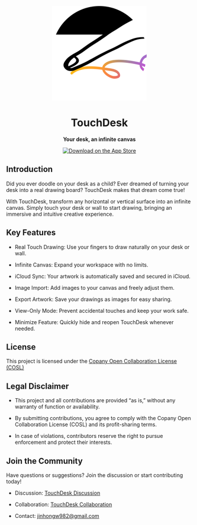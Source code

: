 <div align="center">
<picture>
  <source media="(max-width: 520px)" srcset="https://github.com/jinhongw/TouchDesk/blob/main/DeskDraw/Assets.xcassets/TouchDesk%20App%20Icon.imageset/TouchDesk%20App%20Icon2%20-%201024%20x%201024%20pt.png?raw=true" width="128">
  <img src="https://github.com/jinhongw/TouchDesk/blob/main/DeskDraw/Assets.xcassets/TouchDesk%20App%20Icon.imageset/TouchDesk%20App%20Icon2%20-%201024%20x%201024%20pt.png?raw=true" width="256">
</picture>
</div>
<h1 align="center">TouchDesk</h1>

<p align="center">
    <strong>Your desk, an infinite canvas</strong><br>
</p>

<p align="center">
    <a href="https://apps.apple.com/us/app/touchdesk-desktop-canvas/id6740164313">
        <img src="https://developer.apple.com/assets/elements/badges/download-on-the-app-store.svg" alt="Download on the App Store" height="60">
    </a>
</p>

## Introduction

Did you ever doodle on your desk as a child? Ever dreamed of turning your desk into a real drawing board? TouchDesk makes that dream come true!

With TouchDesk, transform any horizontal or vertical surface into an infinite canvas. Simply touch your desk or wall to start drawing, bringing an immersive and intuitive creative experience.

## Key Features

- Real Touch Drawing: Use your fingers to draw naturally on your desk or wall.

- Infinite Canvas: Expand your workspace with no limits.

- iCloud Sync: Your artwork is automatically saved and secured in iCloud.

- Image Import: Add images to your canvas and freely adjust them.

- Export Artwork: Save your drawings as images for easy sharing.

- View-Only Mode: Prevent accidental touches and keep your work safe.

- Minimize Feature: Quickly hide and reopen TouchDesk whenever needed.

## License

This project is licensed under the
[Copany Open Collaboration License (COSL)](./LICENSE)

## Legal Disclaimer

- This project and all contributions are provided “as is,” without any warranty of function or availability.

- By submitting contributions, you agree to comply with the Copany Open Collaboration License (COSL) and its profit-sharing terms.

- In case of violations, contributors reserve the right to pursue enforcement and protect their interests.

## Join the Community

Have questions or suggestions? Join the discussion or start contributing today!

- Discussion: [TouchDesk Discussion](https://copany.app/copany/30?tab=Discussion)

- Collaboration: [TouchDesk Collaboration](https://copany.app/copany/30?tab=Cooperate)

- Contact: jinhongw982@gmail.com
